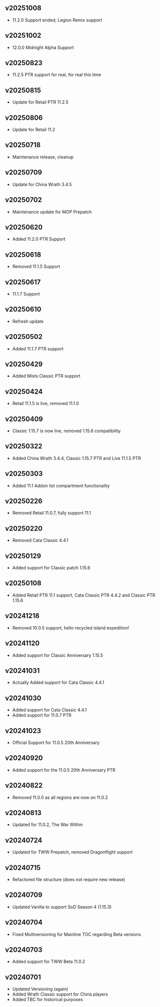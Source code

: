 ## v20251008
- 11.2.0 Support ended, Legion Remix support

## v20251002
- 12.0.0 Midnight Alpha Support

## v20250823
- 11.2.5 PTR support for real, for real this time

## v20250815
- Update for Retail PTR 11.2.5

## v20250806
- Update for Retail 11.2

## v20250718
- Maintenance release, cleanup

## v20250709
- Update for China Wrath 3.4.5

## v20250702
- Maintenance update for MOP Prepatch

## v20250620
- Added 11.2.0 PTR Support

## v20250618
- Removed 11.1.5 Support

## v20250617
- 11.1.7 Support

## v20250610
- Refresh update

## v20250502
- Added 11.1.7 PTR support

## v20250429
- Added Mists Classic PTR support

## v20250424
- Retail 11.1.5 is live, removed 11.1.0

## v20250409
- Classic 1.15.7 is now live, removed 1.15.6 compatibility

## v20250322
- Added China Wrath 3.4.4, Classic 1.15.7 PTR and Live 11.1.5 PTR

## v20250303
- Added 11.1 Addon list compartment functionality

## v20250226
- Removed Retail 11.0.7, fully support 11.1

## v20250220
- Removed Cata Classic 4.4.1

## v20250129
- Added support for Classic patch 1.15.6

## v20250108
- Added Retail PTR 11.1 support, Cata Classic PTR 4.4.2 and Classic PTR 1.15.6

## v20241218
- Removed 10.0.5 support, hello recycled island expedition!

## v20241120
- Added support for Classic Anniversary 1.15.5

## v20241031
- Actually Added support for Cata Classic 4.4.1

## v20241030
- Added support for Cata Classic 4.4.1
- Added support for 11.0.7 PTR

## v20241023
- Official Support for 11.0.5 20th Anniversary

## v20240920
- Added support for the 11.0.5 20th Anniversary PTR

## v20240822
- Removed 11.0.0 as all regions are now on 11.0.2

## v20240813
- Updated for 11.0.2, The War Within

## v20240724
- Updated for TWW Prepatch, removed Dragonflight support

## v20240715
- Refactored file structure (does not require new release)

## v20240709
- Updated Vanilla to support SoD Season 4 (1.15.3)

## v20240704
- Fixed Multiversioning for Mainline TOC regarding Beta versions

## v20240703
- Added support for TWW Beta 11.0.2

## v20240701
- Updated Versioning (again)
- Added Wrath Classic support for China players
- Added TBC for historical purposes
